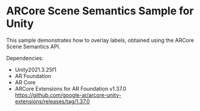 # ARCore Scene Semantics Sample for Unity
This sample demonstrates how to overlay labels, obtained using the ARCore Scene Semantics API.

Dependencies:<br>
- Unity2021.3.25f1<br>
- AR Foundation<br>
- AR Core<br>
- ARCore Extensions for AR Foundation v1.37.0<br>
  https://github.com/google-ar/arcore-unity-extensions/releases/tag/1.37.0
<br>
